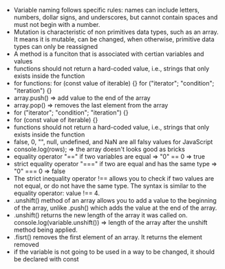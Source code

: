  * Variable naming follows specific rules: names can include letters, numbers, dollar signs, and underscores, but cannot contain spaces and must not begin with a number.
 * Mutation is characteristic of non primitives data types, such as an array. It means it is mutable, can be changed, when otherwise, primitive data types can only be reassigned
 * A method is a funciton that is associated with certian variables and values
 * functions should not return a hard-coded value, i.e., strings that only exists inside the function
 * for functions:
  for (const value of iterable) {}
  for ("iterator"; "condition"; "iteration") {}
 * array.push() => add value to the end of the array
 * array.pop() => removes the last element from the array
 * for ("iterator"; "condition"; "iteration") {}
 * for (const value of iterable) {}
 * functions should not return a hard-coded value, i.e., strings that only exists inside the function
 * false, 0, "", null, undefined, and NaN are all falsy values for JavaScript
 * console.log(rows); => the array doesn't looks good as bricks
 * equality operator "==" if two variables are equal => "0" == 0 => true
 * strict equality operator "===" if two are equal and has the same type => "0" === 0 => false
 * The strict inequality operator !== allows you to check if two values are not equal, or do not have the same type. The syntax is similar to the equality operator: value !== 4.
 * .unshift() method of an array allows you to add a value to the beginning of the array, unlike .push() which adds the value at the end of the array.
 * .unshift() returns the new length of the array it was called on.
  console.log(variable.unshift(<no matter what value>)) => length of the array after the unshift method being applied.
  * .fisrt() removes the first element of an array. It returns the element removed
  * if the variable is not going to be used in a way to be changed, it should be declared with const
